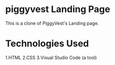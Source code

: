# piggyvest Landing Page

This is a clone of PiggyVest's Landing page.

#  Technologies Used

1.HTML
2.CSS
3.Visual Studio Code (a tool)
